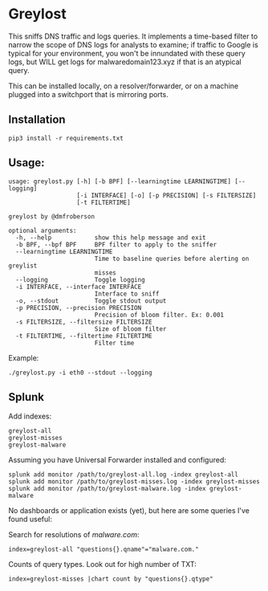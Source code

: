 # Greylost

This sniffs DNS traffic and logs queries. It implements a time-based
filter to narrow the scope of DNS logs for analysts to examine; if
traffic to Google is typical for your environment, you won't be
innundated with these query logs, but WILL get logs for
malwaredomain123.xyz if that is an atypical query.

This can be installed locally, on a resolver/forwarder, or on a
machine plugged into a switchport that is mirroring ports.

## Installation
```
pip3 install -r requirements.txt
```

## Usage:
```
usage: greylost.py [-h] [-b BPF] [--learningtime LEARNINGTIME] [--logging]
                   [-i INTERFACE] [-o] [-p PRECISION] [-s FILTERSIZE]
                   [-t FILTERTIME]

greylost by @dmfroberson

optional arguments:
  -h, --help            show this help message and exit
  -b BPF, --bpf BPF     BPF filter to apply to the sniffer
  --learningtime LEARNINGTIME
                        Time to baseline queries before alerting on greylist
                        misses
  --logging             Toggle logging
  -i INTERFACE, --interface INTERFACE
                        Interface to sniff
  -o, --stdout          Toggle stdout output
  -p PRECISION, --precision PRECISION
                        Precision of bloom filter. Ex: 0.001
  -s FILTERSIZE, --filtersize FILTERSIZE
                        Size of bloom filter
  -t FILTERTIME, --filtertime FILTERTIME
                        Filter time
```

Example:
```
./greylost.py -i eth0 --stdout --logging
```

## Splunk
Add indexes:
```
greylost-all
greylost-misses
greylost-malware
```

Assuming you have Universal Forwarder installed and configured:
```
splunk add monitor /path/to/greylost-all.log -index greylost-all
splunk add monitor /path/to/greylost-misses.log -index greylost-misses
splunk add monitor /path/to/greylost-malware.log -index greylost-malware
```

No dashboards or application exists (yet), but here are some queries
I've found useful:

Search for resolutions of _malware.com_:
```
index=greylost-all "questions{}.qname"="malware.com."
```

Counts of query types. Look out for high number of TXT:
```
index=greylost-misses |chart count by "questions{}.qtype"
```
